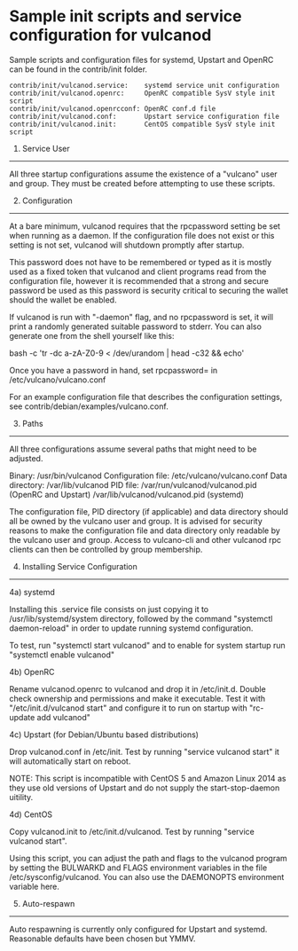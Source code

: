 Sample init scripts and service configuration for vulcanod
==========================================================

Sample scripts and configuration files for systemd, Upstart and OpenRC
can be found in the contrib/init folder.

    contrib/init/vulcanod.service:    systemd service unit configuration
    contrib/init/vulcanod.openrc:     OpenRC compatible SysV style init script
    contrib/init/vulcanod.openrcconf: OpenRC conf.d file
    contrib/init/vulcanod.conf:       Upstart service configuration file
    contrib/init/vulcanod.init:       CentOS compatible SysV style init script

1. Service User
---------------------------------

All three startup configurations assume the existence of a "vulcano" user
and group.  They must be created before attempting to use these scripts.

2. Configuration
---------------------------------

At a bare minimum, vulcanod requires that the rpcpassword setting be set
when running as a daemon.  If the configuration file does not exist or this
setting is not set, vulcanod will shutdown promptly after startup.

This password does not have to be remembered or typed as it is mostly used
as a fixed token that vulcanod and client programs read from the configuration
file, however it is recommended that a strong and secure password be used
as this password is security critical to securing the wallet should the
wallet be enabled.

If vulcanod is run with "-daemon" flag, and no rpcpassword is set, it will
print a randomly generated suitable password to stderr.  You can also
generate one from the shell yourself like this:

bash -c 'tr -dc a-zA-Z0-9 < /dev/urandom | head -c32 && echo'

Once you have a password in hand, set rpcpassword= in /etc/vulcano/vulcano.conf

For an example configuration file that describes the configuration settings,
see contrib/debian/examples/vulcano.conf.

3. Paths
---------------------------------

All three configurations assume several paths that might need to be adjusted.

Binary:              /usr/bin/vulcanod
Configuration file:  /etc/vulcano/vulcano.conf
Data directory:      /var/lib/vulcanod
PID file:            /var/run/vulcanod/vulcanod.pid (OpenRC and Upstart)
                     /var/lib/vulcanod/vulcanod.pid (systemd)

The configuration file, PID directory (if applicable) and data directory
should all be owned by the vulcano user and group.  It is advised for security
reasons to make the configuration file and data directory only readable by the
vulcano user and group.  Access to vulcano-cli and other vulcanod rpc clients
can then be controlled by group membership.

4. Installing Service Configuration
-----------------------------------

4a) systemd

Installing this .service file consists on just copying it to
/usr/lib/systemd/system directory, followed by the command
"systemctl daemon-reload" in order to update running systemd configuration.

To test, run "systemctl start vulcanod" and to enable for system startup run
"systemctl enable vulcanod"

4b) OpenRC

Rename vulcanod.openrc to vulcanod and drop it in /etc/init.d.  Double
check ownership and permissions and make it executable.  Test it with
"/etc/init.d/vulcanod start" and configure it to run on startup with
"rc-update add vulcanod"

4c) Upstart (for Debian/Ubuntu based distributions)

Drop vulcanod.conf in /etc/init.  Test by running "service vulcanod start"
it will automatically start on reboot.

NOTE: This script is incompatible with CentOS 5 and Amazon Linux 2014 as they
use old versions of Upstart and do not supply the start-stop-daemon uitility.

4d) CentOS

Copy vulcanod.init to /etc/init.d/vulcanod. Test by running "service vulcanod start".

Using this script, you can adjust the path and flags to the vulcanod program by
setting the BULWARKD and FLAGS environment variables in the file
/etc/sysconfig/vulcanod. You can also use the DAEMONOPTS environment variable here.

5. Auto-respawn
-----------------------------------

Auto respawning is currently only configured for Upstart and systemd.
Reasonable defaults have been chosen but YMMV.
